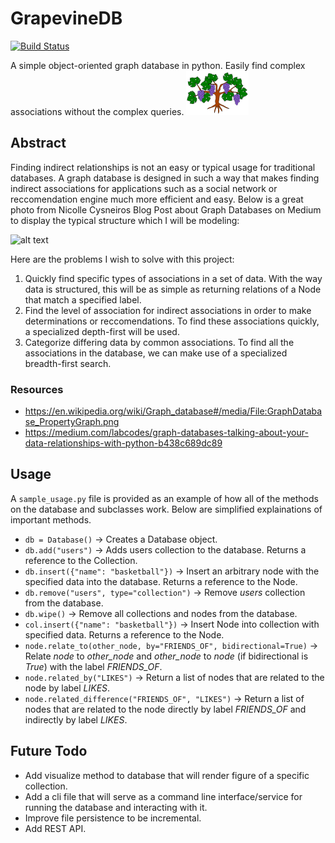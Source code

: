 # GrapevineDB

[![Build Status](https://travis-ci.com/edwintcloud/Grapevine_DB.svg?branch=master)](https://travis-ci.com/edwintcloud/Grapevine_DB)

A simple object-oriented graph database in python. Easily find complex associations without the complex queries. ![alt text](./logo.png "Logo")

## Abstract

Finding indirect relationships is not an easy or typical usage for traditional databases. A graph database is designed in such a way that makes finding indirect associations for applications such as a social network or reccomendation engine much more efficient and easy. Below is a great photo from Nicolle Cysneiros Blog Post about Graph Databases on Medium to display the typical structure which I will be modeling:

![alt text](https://miro.medium.com/max/700/1*3BvGbuFSHeLUihVXAAaNdw.png "Social Network scenario represented as a graph")

Here are the problems I wish to solve with this project:

1. Quickly find specific types of associations in a set of data. With the way data is structured, this will be as simple as returning relations of a Node that match a specified label.
2. Find the level of association for indirect associations in order to make determinations or reccomendations. To find these associations quickly, a specialized depth-first will be used.
3. Categorize differing data by common associations. To find all the associations in the database, we can make use of a specialized breadth-first search.

### Resources

- https://en.wikipedia.org/wiki/Graph_database#/media/File:GraphDatabase_PropertyGraph.png
- https://medium.com/labcodes/graph-databases-talking-about-your-data-relationships-with-python-b438c689dc89

## Usage

A `sample_usage.py` file is provided as an example of how all of the methods on the database and subclasses work. Below are simplified explainations of important methods.

- `db = Database()` -> Creates a Database object.
- `db.add("users")` -> Adds users collection to the database. Returns a reference to the Collection.
- `db.insert({"name": "basketball"})` -> Insert an arbitrary node with the specified data into the database. Returns a reference to the Node.
- `db.remove("users", type="collection")` -> Remove _users_ collection from the database.
- `db.wipe()` -> Remove all collections and nodes from the database.
- `col.insert({"name": "basketball"})` -> Insert Node into collection with specified data. Returns a reference to the Node.
- `node.relate_to(other_node, by="FRIENDS_OF", bidirectional=True)` -> Relate _node_ to _other_node_ and _other_node_ to _node_ (if bidirectional is _True_) with the label _FRIENDS_OF_.
- `node.related_by("LIKES")` -> Return a list of nodes that are related to the node by label _LIKES_.
- `node.related_difference("FRIENDS_OF", "LIKES")` -> Return a list of nodes that are related to the node directly by label _FRIENDS_OF_ and indirectly by label _LIKES_.

## Future Todo

- Add visualize method to database that will render figure of a specific collection.
- Add a cli file that will serve as a command line interface/service for running the database and interacting with it.
- Improve file persistence to be incremental.
- Add REST API.
